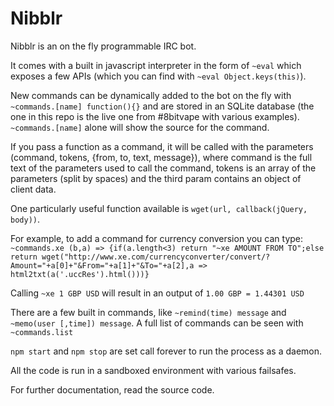 Nibblr
======

Nibblr is an on the fly programmable IRC bot.

It comes with a built in javascript interpreter in the form of `~eval` which exposes a few APIs (which you can find with `~eval Object.keys(this)`).

New commands can be dynamically added to the bot on the fly with `~commands.[name] function(){}` and are stored in an SQLite database (the one in this repo is the live one from #8bitvape with various examples). `~commands.[name]` alone will show the source for the command.

If you pass a function as a command, it will be called with the parameters (command, tokens, {from, to, text, message}), where command is the full text of the parameters used to call the command, tokens is an array of the parameters (split by spaces) and the third param contains an object of client data.

One particularly useful function available is `wget(url, callback(jQuery, body))`. 

For example, to add a command for currency conversion you can type: `~commands.xe (b,a) => {if(a.length<3) return "~xe AMOUNT FROM TO";else return wget("http://www.xe.com/currencyconverter/convert/?Amount="+a[0]+"&From="+a[1]+"&To="+a[2],a => html2txt(a('.uccRes').html()))}`

Calling `~xe 1 GBP USD` will result in an output of `1.00 GBP = 1.44301 USD`

There are a few built in commands, like `~remind(time) message` and `~memo(user [,time]) message`. A full list of commands can be seen with `~commands.list`

`npm start` and `npm stop` are set call forever to run the process as a daemon.

All the code is run in a sandboxed environment with various failsafes.

For further documentation, read the source code.